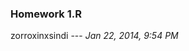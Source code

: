 
<!-- Automatically generated by RStudio [12861c30b10411e1afa60800200c9a66] -->
### Homework 1.R
zorroxinxsindi --- *Jan 22, 2014, 9:54 PM*


